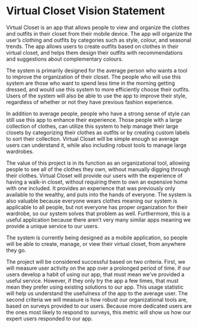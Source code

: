# Virtual Closet Vision Statement
Virtual Closet is an app that allows people to view and organize the clothes and outfits in their closet from their mobile device. The app will organize the user’s clothing and outfits by categories such as style, colour, and seasonal trends. The app allows users to create outfits based on clothes in their virtual closet, and helps them design their outfits with recommendations and suggestions about complementary colours. 
 
The system is primarily designed for the average person who wants a tool to improve the organization of their closet. The people who will use this system are those who want to spend less time in the morning getting dressed, and would use this system to more efficiently choose their outfits. Users of the system will also be able to use the app to improve their style, regardless of whether or not they have previous fashion experience. 
 
In addition to average people, people who have a strong sense of style can still use this app to enhance their experience. Those people with a large collection of clothes, can utilize this system to help manage their large closets by categorizing their clothes as outfits or by creating custom labels to sort their collection. Virtual Closet will be simple enough so average users can understand it, while also including robust tools to manage large wardrobes. 
 
The value of this project is in its function as an organizational tool, allowing people to see all of the clothes they own, without manually digging through their clothes. Virtual Closet will provide our users with the experience of having a walk-in closet, without requiring them to own an expensive home with one included. It provides an experience that was previously only available to the wealthy, and puts into the hands of everyone. The system is also valuable because everyone wears clothes meaning our system is applicable to all people, but not everyone has proper organization for their wardrobe, so our system solves that problem as well. Furthermore, this is a useful application because there aren’t very many similar apps meaning we provide a unique service to our users. 
 
The system is currently being designed as a mobile application, so people will be able to create, manage, or view their virtual closet, from anywhere they go. 
 
The project will be considered successful based on two criteria. First, we will measure user activity on the app over a prolonged period of time. If our users develop a habit of using our app, that must mean we’ve provided a useful service. However, if they only try the app a few times, that must mean they prefer using existing solutions to our app. This usage statistic will help us understand the usefulness of the app to the average user. The second criteria we will measure is how robust our organizational tools are, based on surveys provided to our users. Because more dedicated users are the ones most likely to respond to surveys, this metric will show us how our expert users responded to our app.